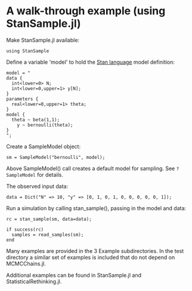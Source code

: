 # A walk-through example (using StanSample.jl)

Make StanSample.jl available:
```
using StanSample
```

Define a variable 'model' to hold the [Stan language](https://mc-stan.org/docs/2_21/reference-manual/index.html) model definition:

```
model = "
data { 
  int<lower=0> N; 
  int<lower=0,upper=1> y[N];
} 
parameters {
  real<lower=0,upper=1> theta;
} 
model {
  theta ~ beta(1,1);
    y ~ bernoulli(theta);
}
";
```

Create a SampleModel object:

```
sm = SampleModel("bernoulli", model);
```

Above SampleModel() call creates a default model for sampling. See `?SampleModel` for details.

The observed input data:

```
data = Dict("N" => 10, "y" => [0, 1, 0, 1, 0, 0, 0, 0, 0, 1]);
```

Run a simulation by calling stan_sample(), passing in the model and data: 
```
rc = stan_sample(sm, data=data);

if success(rc)
  samples = read_samples(sm);
end
```

Many examples are provided in the 3 Example subdirectories. In the test directory a similar set of examples is included that do not depend on MCMCChains.jl.

Additional examples can be found in StanSample.jl and StatisticalRethinking.jl.
